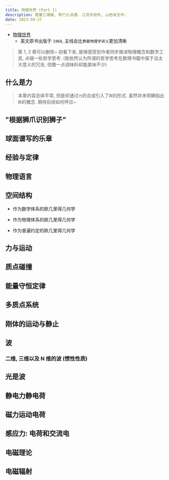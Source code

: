 ```yaml
---
title: 物理世界 (Part 1)
description: 楚塞三湘接, 荆门九派通. 江流天地外, 山色有无中.
date: 2023-09-27
---
```


- [物理世界](https://book.douban.com/subject/36216262/)
  - 英文原书出版于 `1968`, 主线会比`费曼物理学讲义`更加清晰

> 第 1, 2 章可以删除~
> 初看下来, 能够感受到作者同步推进物理概念和数学工具, 点缀一些哲学思考.
> (我依然认为所谓的哲学思考在数理书籍中属于没太大意义的冗余,
> 但撒一点调味料却能美味不少)

## 什么是力

> 本章内容总体平常, 但是却通过`力`的合成引入了`群`的形式.
> 虽然并未明确指出`群`的概念. 期待后续如何呼应~

## "根据狮爪识别狮子"

## 球面谱写的乐章

## 经验与定律

## 物理语言

## 空间结构

- 作为数学体系的欧几里得几何学

- 作为物理体系的欧几里得几何学

- 作为普遍约定的欧几里得几何学

## 力与运动

## 质点碰撞

## 能量守恒定律

## 多质点系统

## 刚体的运动与静止

## 波

### 二维, 三维以及 N 维的波 (惯性性质)

## 光是波

## 静电力静电荷

## 磁力运动电荷

## 感应力: 电荷和交流电

## 电磁理论

## 电磁辐射
